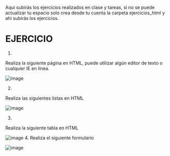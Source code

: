 
Aqui subirás los ejercicios realizados en clase y tareas, si no se puede actualizar tu espacio solo crea desde tu cuenta la carpeta ejercicios_html y ahi subirás los ejercicios.

# EJERCICIO

1.
Realiza la siguiente página en HTML, puede utilizar algún editor de texto o cualquier IE en línea.

![image](https://user-images.githubusercontent.com/91554777/163911763-4fcbf1b7-6891-483f-b56a-7e029690afd8.png)

2.

Realiza las siguientes listas en HTML

![image](https://user-images.githubusercontent.com/91554777/163913971-acc6c07b-ba30-4c0f-b5e4-53ce05b2ac93.png)


3.
Realiza la siguiente tabla en HTML

![image](https://user-images.githubusercontent.com/91554777/163912405-f3d6f53c-9ee1-40f5-9234-0a48dc6435e6.png)
4.
Realiza el siguiente formulario

![image](https://user-images.githubusercontent.com/91554777/164133325-87940c74-0ebe-4299-8044-a01c41f76eff.png)
